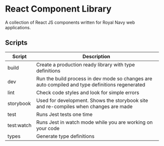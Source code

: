 # React Component Library
A collection of React JS components written for Royal Navy web applications.

## Scripts

| Script     | Description |
| --------   | ----------- |
| build      | Create a production ready library with type definitions |
| dev        | Run the build process in dev mode so changes are auto compiled and type definitions regenerated |
| lint       | Check code styles and look for simple errors |
| storybook  | Used for development. Shows the storybook site and re-compiles when changes are made |
| test       | Runs Jest tests one time |
| test:watch | Runs Jest in watch mode while you are working on your code |
| types      | Generate type definitions |


